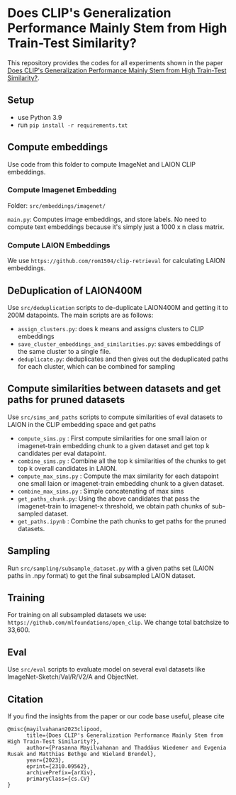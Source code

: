 # Does CLIP's Generalization Performance Mainly Stem from High Train-Test Similarity?
This repository provides the codes for all experiments shown in the paper [Does CLIP's Generalization Performance Mainly Stem from High Train-Test Similarity?](https://arxiv.org/abs/2310.09562).

## Setup
- use Python 3.9
- run `pip install -r requirements.txt`

## Compute embeddings
Use code from this folder to compute ImageNet and LAION CLIP embeddings. 
### Compute Imagenet Embedding
Folder: `src/embeddings/imagenet/`

`main.py`: Computes image embeddings, and store labels. No need to compute text embeddings because it's simply just a 1000 x n class matrix.

### Compute LAION Embeddings
We use `https://github.com/rom1504/clip-retrieval` for calculating LAION embeddings.

## DeDuplication of LAION400M 
Use `src/deduplication` scripts to de-duplicate LAION400M and getting it to 200M datapoints.
The main scripts are as follows:
- `assign_clusters.py`: does k means and assigns clusters to CLIP embeddings
- `save_cluster_embeddings_and_similarities.py`: saves embeddings of the same cluster to a single file.
- `deduplicate.py`: deduplicates and then gives out the deduplicated paths for each cluster, which can be combined for sampling

## Compute similarities between datasets and get paths for pruned datasets
Use `src/sims_and_paths` scripts to compute similarities of eval datasets to LAION in the CLIP embedding space and get paths
- `compute_sims.py` : First compute similarities for one small laion or imagenet-train embedding chunk to a given dataset and get top k candidates per eval datapoint.
- `combine_sims.py` : Combine all the top k similarities of the chunks to get top k overall candidates in LAION.
- `compute_max_sims.py` : Compute the max similarity for each datapoint one small laion or imagenet-train embedding chunk to a given dataset.
- `combine_max_sims.py` : Simple concatenating of max sims
- `get_paths_chunk.py`: Using the above candidates that pass the imagenet-train to imagenet-x threshold, we obtain path chunks of sub-sampled dataset.
- `get_paths.ipynb` : Combine the path chunks to get paths for the pruned datasets. 

## Sampling 
Run `src/sampling/subsample_dataset.py` with a given paths set (LAION paths in .npy format) to get the final subsampled LAION dataset.

## Training
For training on all subsampled datasets we use: `https://github.com/mlfoundations/open_clip`. We change total batchsize to 33,600.

## Eval 
Use `src/eval` scripts to evaluate model on several eval datasets like ImageNet-Sketch/Val/R/V2/A and ObjectNet.

## Citation
If you find the insights from the paper or our code base useful, please cite
```
@misc{mayilvahanan2023clipood,
      title={Does CLIP's Generalization Performance Mainly Stem from High Train-Test Similarity?}, 
      author={Prasanna Mayilvahanan and Thaddäus Wiedemer and Evgenia Rusak and Matthias Bethge and Wieland Brendel},
      year={2023},
      eprint={2310.09562},
      archivePrefix={arXiv},
      primaryClass={cs.CV}
}
```